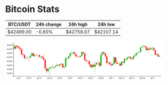 # Bitcoin Stats

BTC/USDT|24h change|24h high|24h low|
|---|---|---|---|
|$42499.00|-0.60%|$42758.07|$42107.14|

<img src="./chart.svg">
